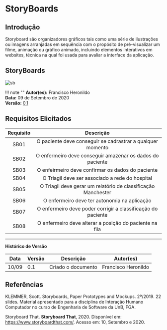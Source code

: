 # StoryBoards

## Introdução

Storyboard são organizadores gráficos tais como uma série de ilustrações ou imagens arranjadas em sequência com o propósito de pré-visualizar um filme, animação ou gráfico animado, incluindo elementos interativos em websites, técnica na qual foi usada para avaliar a interface da aplicação.

## StoryBoards

![sb](https://i.imgur.com/6wrRCEv.jpg)

!!! note ""
    **Autor(es):** Francisco Heronildo</br>
    **Data:** 09 de Setembro de 2020 </br>
    **Versão:** [0.1](https://unbbr-my.sharepoint.com/:i:/g/personal/160006210_aluno_unb_br/EStGAIFfClREhZq4DCNTJPcBaDys_eaWIX1Knst5TvKvZg?e=WiCX53)

## Requisitos Elicitados

|Requisito|Descrição|
|:--:|:----:|
|SB01|O paciente deve conseguir se cadrastrar a qualquer momento|
|SB02|O enfermeiro deve conseguir amazenar os dados do paciente|
|SB03|O enfeirmeiro deve confirmar os dados do paciente|
|SB04|O Triagil deve ser associado a rede do hospital|
|SB05|O Triagil deve gerar um relatório de classificação Manchester|
|SB06|O enfermeiro deve ter autonomia na aplicação|
|SB07|O enfermeiro deve poder corrigir a classificação do paciente|
|SB08|O enfermeiro deve alterar a posição do paciente na fila|

---

**Histórico de Versão**

| Data | Versão | Descrição | Autor(es) |
| --- | --- | --- | --- |
| 10/09 | 0.1 | Criado o documento | Francisco Heronildo |

## Referências

KLEMMER, Scott. Storyboards, Paper Prototypes and Mockups. 2º/2019. 22 slides. Material apresentado para a disciplina de Interação Humano Computador no curso de Engenharia de Software da UnB, FGA.

Storyboard That. **Storyboard That**, 2020. Disponível em: <https://www.storyboardthat.com/>. Acesso em: 10, Setembro e 2020.
